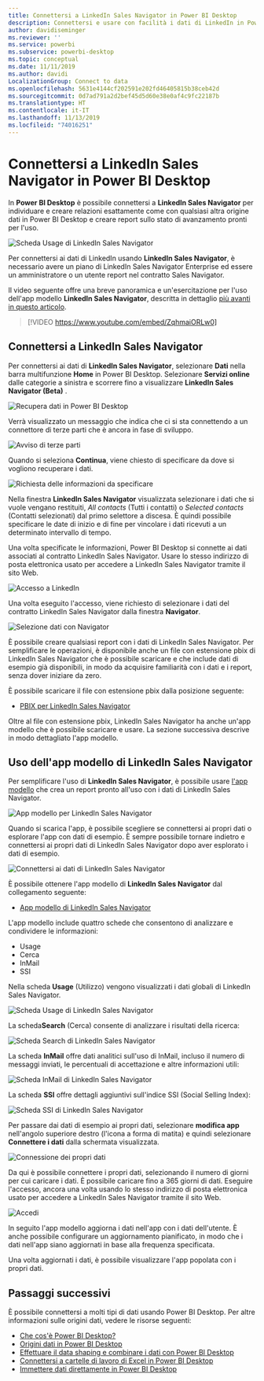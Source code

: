 ```yaml
---
title: Connettersi a LinkedIn Sales Navigator in Power BI Desktop
description: Connettersi e usare con facilità i dati di LinkedIn in Power BI Desktop
author: davidiseminger
ms.reviewer: ''
ms.service: powerbi
ms.subservice: powerbi-desktop
ms.topic: conceptual
ms.date: 11/11/2019
ms.author: davidi
LocalizationGroup: Connect to data
ms.openlocfilehash: 5631e4144cf202591e202fd46405815b38ceb42d
ms.sourcegitcommit: 0d7ad791a2d2bef45d5d60e38e0af4c9fc22187b
ms.translationtype: HT
ms.contentlocale: it-IT
ms.lasthandoff: 11/13/2019
ms.locfileid: "74016251"
---
```

# <a name="connect-to-linkedin-sales-navigator-in-power-bi-desktop"></a>Connettersi a LinkedIn Sales Navigator in Power BI Desktop

In **Power BI Desktop** è possibile connettersi a **LinkedIn Sales Navigator** per individuare e creare relazioni esattamente come con qualsiasi altra origine dati in Power BI Desktop e creare report sullo stato di avanzamento pronti per l'uso.

![Scheda Usage di LinkedIn Sales Navigator](media/desktop-connect-linkedin-sales-navigator/linkedin-sales-navigator-01.png)


Per connettersi ai dati di LinkedIn usando **LinkedIn Sales Navigator**, è necessario avere un piano di LinkedIn Sales Navigator Enterprise ed essere un amministratore o un utente report nel contratto Sales Navigator.

Il video seguente offre una breve panoramica e un'esercitazione per l'uso dell'app modello **LinkedIn Sales Navigator**, descritta in dettaglio [più avanti in questo articolo](#using-the-linkedin-sales-navigator-template-app). 

> [!VIDEO https://www.youtube.com/embed/ZqhmaiORLw0]

## <a name="connect-to-linkedin-sales-navigator"></a>Connettersi a LinkedIn Sales Navigator

Per connettersi ai dati di **LinkedIn Sales Navigator**, selezionare **Dati** nella barra multifunzione **Home** in Power BI Desktop. Selezionare **Servizi online** dalle categorie a sinistra e scorrere fino a visualizzare **LinkedIn Sales Navigator (Beta)** .

![Recupera dati in Power BI Desktop](media/desktop-connect-linkedin-sales-navigator/linkedin-sales-navigator-02.png)

Verrà visualizzato un messaggio che indica che ci si sta connettendo a un connettore di terze parti che è ancora in fase di sviluppo. 

![Avviso di terze parti](media/desktop-connect-linkedin-sales-navigator/linkedin-sales-navigator-03.png)

Quando si seleziona **Continua**, viene chiesto di specificare da dove si vogliono recuperare i dati.

![Richiesta delle informazioni da specificare](media/desktop-connect-linkedin-sales-navigator/linkedin-sales-navigator-04.png)


Nella finestra **LinkedIn Sales Navigator** visualizzata selezionare i dati che si vuole vengano restituiti, *All contacts* (Tutti i contatti) o *Selected contacts* (Contatti selezionati) dal primo selettore a discesa. È quindi possibile specificare le date di inizio e di fine per vincolare i dati ricevuti a un determinato intervallo di tempo.

Una volta specificate le informazioni, Power BI Desktop si connette ai dati associati al contratto LinkedIn Sales Navigator. Usare lo stesso indirizzo di posta elettronica usato per accedere a LinkedIn Sales Navigator tramite il sito Web. 

![Accesso a LinkedIn](media/desktop-connect-linkedin-sales-navigator/linkedin-sales-navigator-05.png)

Una volta eseguito l'accesso, viene richiesto di selezionare i dati del contratto LinkedIn Sales Navigator dalla finestra **Navigator**.

![Selezione dati con Navigator](media/desktop-connect-linkedin-sales-navigator/linkedin-sales-navigator-09.png)

È possibile creare qualsiasi report con i dati di LinkedIn Sales Navigator. Per semplificare le operazioni, è disponibile anche un file con estensione pbix di LinkedIn Sales Navigator che è possibile scaricare e che include dati di esempio già disponibili, in modo da acquisire familiarità con i dati e i report, senza dover iniziare da zero.

È possibile scaricare il file con estensione pbix dalla posizione seguente:
* [PBIX per LinkedIn Sales Navigator](service-template-apps-samples.md)

Oltre al file con estensione pbix, LinkedIn Sales Navigator ha anche un'app modello che è possibile scaricare e usare. La sezione successiva descrive in modo dettagliato l'app modello.


## <a name="using-the-linkedin-sales-navigator-template-app"></a>Uso dell'app modello di LinkedIn Sales Navigator

Per semplificare l'uso di **LinkedIn Sales Navigator**, è possibile usare [l'app modello](service-template-apps-overview.md) che crea un report pronto all'uso con i dati di LinkedIn Sales Navigator.

![App modello per LinkedIn Sales Navigator](media/desktop-connect-linkedin-sales-navigator/linkedin-sales-navigator-10.png)

Quando si scarica l'app, è possibile scegliere se connettersi ai propri dati o esplorare l'app con dati di esempio. È sempre possibile tornare indietro e connettersi ai propri dati di LinkedIn Sales Navigator dopo aver esplorato i dati di esempio. 

![Connettersi ai dati di LinkedIn Sales Navigator](media/desktop-connect-linkedin-sales-navigator/linkedin-sales-navigator-11.png)



È possibile ottenere l'app modello di **LinkedIn Sales Navigator** dal collegamento seguente:
* [App modello di LinkedIn Sales Navigator](https://appsource.microsoft.com/product/power-bi/pbi-contentpacks.linkedin_navigator-preview?flightCodes=17ad4c68-fbc5-4925-a351-139fd384ec33)

L'app modello include quattro schede che consentono di analizzare e condividere le informazioni:

* Usage
* Cerca
* InMail
* SSI

Nella scheda **Usage** (Utilizzo) vengono visualizzati i dati globali di LinkedIn Sales Navigator.

![Scheda Usage di LinkedIn Sales Navigator](media/desktop-connect-linkedin-sales-navigator/linkedin-sales-navigator-12.png)

La scheda**Search** (Cerca) consente di analizzare i risultati della ricerca:

![Scheda Search di LinkedIn Sales Navigator](media/desktop-connect-linkedin-sales-navigator/linkedin-sales-navigator-13.png)

La scheda **InMail** offre dati analitici sull'uso di InMail, incluso il numero di messaggi inviati, le percentuali di accettazione e altre informazioni utili:

![Scheda InMail di LinkedIn Sales Navigator](media/desktop-connect-linkedin-sales-navigator/linkedin-sales-navigator-14.png)

La scheda **SSI** offre dettagli aggiuntivi sull'indice SSI (Social Selling Index):

![Scheda SSI di LinkedIn Sales Navigator](media/desktop-connect-linkedin-sales-navigator/linkedin-sales-navigator-15.png)

Per passare dai dati di esempio ai propri dati, selezionare **modifica app** nell'angolo superiore destro (l'icona a forma di matita) e quindi selezionare **Connettere i dati** dalla schermata visualizzata.

![Connessione dei propri dati](media/desktop-connect-linkedin-sales-navigator/linkedin-sales-navigator-16.png)

Da qui è possibile connettere i propri dati, selezionando il numero di giorni per cui caricare i dati. È possibile caricare fino a 365 giorni di dati. Eseguire l'accesso, ancora una volta usando lo stesso indirizzo di posta elettronica usato per accedere a LinkedIn Sales Navigator tramite il sito Web. 

![Accedi](media/desktop-connect-linkedin-sales-navigator/linkedin-sales-navigator-17.png)

In seguito l'app modello aggiorna i dati nell'app con i dati dell'utente. È anche possibile configurare un aggiornamento pianificato, in modo che i dati nell'app siano aggiornati in base alla frequenza specificata. 

Una volta aggiornati i dati, è possibile visualizzare l'app popolata con i propri dati.

## <a name="next-steps"></a>Passaggi successivi
È possibile connettersi a molti tipi di dati usando Power BI Desktop. Per altre informazioni sulle origini dati, vedere le risorse seguenti:

* [Che cos'è Power BI Desktop?](desktop-what-is-desktop.md)
* [Origini dati in Power BI Desktop](desktop-data-sources.md)
* [Effettuare il data shaping e combinare i dati con Power BI Desktop](desktop-shape-and-combine-data.md)
* [Connettersi a cartelle di lavoro di Excel in Power BI Desktop](desktop-connect-excel.md)   
* [Immettere dati direttamente in Power BI Desktop](desktop-enter-data-directly-into-desktop.md)   


